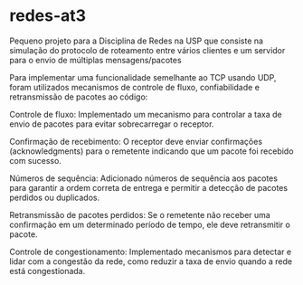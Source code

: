 # redes-at3

Pequeno projeto para a Disciplina de Redes na USP que consiste
na simulação do protocolo de roteamento entre vários clientes e um servidor 
para o envio de múltiplas mensagens/pacotes

Para implementar uma funcionalidade semelhante ao TCP usando UDP, foram utilizados mecanismos de controle de fluxo, confiabilidade e retransmissão de pacotes ao código:

Controle de fluxo: Implementado um mecanismo para controlar a taxa de envio de pacotes para evitar sobrecarregar o receptor.

Confirmação de recebimento: O receptor deve enviar confirmações (acknowledgments) para o remetente indicando que um pacote foi recebido com sucesso.

Números de sequência: Adicionado números de sequência aos pacotes para garantir a ordem correta de entrega e permitir a detecção de pacotes perdidos ou duplicados.

Retransmissão de pacotes perdidos: Se o remetente não receber uma confirmação em um determinado período de tempo, ele deve retransmitir o pacote.

Controle de congestionamento: Implementado mecanismos para detectar e lidar com a congestão da rede, como reduzir a taxa de envio quando a rede está congestionada.
